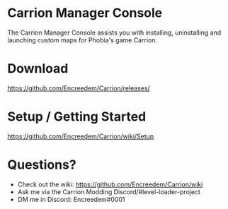 # Carrion Manager Console
The Carrion Manager Console assists you with installing, uninstalling and launching custom maps for Phobia's game Carrion.
# Download
https://github.com/Encreedem/Carrion/releases/
# Setup / Getting Started
https://github.com/Encreedem/Carrion/wiki/Setup
# Questions?
* Check out the wiki: https://github.com/Encreedem/Carrion/wiki
* Ask me via the Carrion Modding Discord/#level-loader-project
* DM me in Discord: Encreedem#0001
